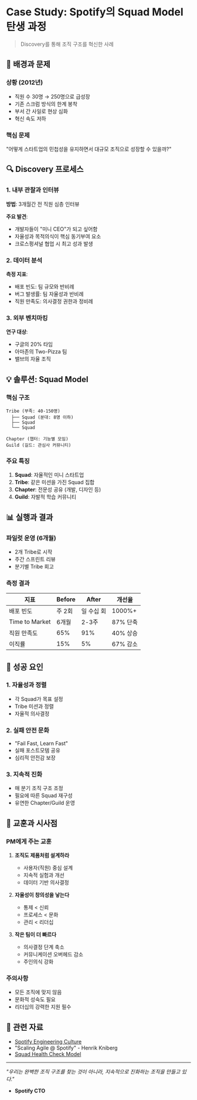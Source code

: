 # Case Study: Spotify의 Squad Model 탄생 과정

> Discovery를 통해 조직 구조를 혁신한 사례

## 🎯 배경과 문제

### 상황 (2012년)
- 직원 수 30명 → 250명으로 급성장
- 기존 스크럼 방식의 한계 봉착
- 부서 간 사일로 현상 심화
- 혁신 속도 저하

### 핵심 문제
"어떻게 스타트업의 민첩성을 유지하면서 대규모 조직으로 성장할 수 있을까?"

## 🔍 Discovery 프로세스

### 1. 내부 관찰과 인터뷰
**방법**: 3개월간 전 직원 심층 인터뷰

**주요 발견**:
- 개발자들이 "미니 CEO"가 되고 싶어함
- 자율성과 목적의식이 핵심 동기부여 요소
- 크로스펑셔널 협업 시 최고 성과 발생

### 2. 데이터 분석
**측정 지표**:
- 배포 빈도: 팀 규모와 반비례
- 버그 발생률: 팀 자율성과 반비례
- 직원 만족도: 의사결정 권한과 정비례

### 3. 외부 벤치마킹
**연구 대상**:
- 구글의 20% 타임
- 아마존의 Two-Pizza 팀
- 밸브의 자율 조직

## 💡 솔루션: Squad Model

### 핵심 구조
```
Tribe (부족: 40-150명)
  ├── Squad (분대: 8명 이하)
  ├── Squad
  └── Squad

Chapter (챕터: 기능별 모임)
Guild (길드: 관심사 커뮤니티)
```

### 주요 특징
1. **Squad**: 자율적인 미니 스타트업
2. **Tribe**: 같은 미션을 가진 Squad 집합
3. **Chapter**: 전문성 공유 (개발, 디자인 등)
4. **Guild**: 자발적 학습 커뮤니티

## 📊 실행과 결과

### 파일럿 운영 (6개월)
- 2개 Tribe로 시작
- 주간 스프린트 리뷰
- 분기별 Tribe 회고

### 측정 결과
| 지표 | Before | After | 개선율 |
|-----|--------|-------|--------|
| 배포 빈도 | 주 2회 | 일 수십 회 | 1000%+ |
| Time to Market | 6개월 | 2-3주 | 87% 단축 |
| 직원 만족도 | 65% | 91% | 40% 상승 |
| 이직률 | 15% | 5% | 67% 감소 |

## 🔑 성공 요인

### 1. 자율성과 정렬
- 각 Squad가 목표 설정
- Tribe 미션과 정렬
- 자율적 의사결정

### 2. 실패 안전 문화
- "Fail Fast, Learn Fast"
- 실패 포스트모템 공유
- 심리적 안전감 보장

### 3. 지속적 진화
- 매 분기 조직 구조 조정
- 필요에 따른 Squad 재구성
- 유연한 Chapter/Guild 운영

## 💭 교훈과 시사점

### PM에게 주는 교훈
1. **조직도 제품처럼 설계하라**
   - 사용자(직원) 중심 설계
   - 지속적 실험과 개선
   - 데이터 기반 의사결정

2. **자율성이 창의성을 낳는다**
   - 통제 < 신뢰
   - 프로세스 < 문화
   - 관리 < 리더십

3. **작은 팀이 더 빠르다**
   - 의사결정 단계 축소
   - 커뮤니케이션 오버헤드 감소
   - 주인의식 강화

### 주의사항
- 모든 조직에 맞지 않음
- 문화적 성숙도 필요
- 리더십의 강력한 지원 필수

## 🔗 관련 자료
- [Spotify Engineering Culture](https://engineering.atspotify.com/)
- "Scaling Agile @ Spotify" - Henrik Kniberg
- [Squad Health Check Model](https://labs.spotify.com/squad-health-check/)

---

*"우리는 완벽한 조직 구조를 찾는 것이 아니라, 지속적으로 진화하는 조직을 만들고 있다."*
- **Spotify CTO**
